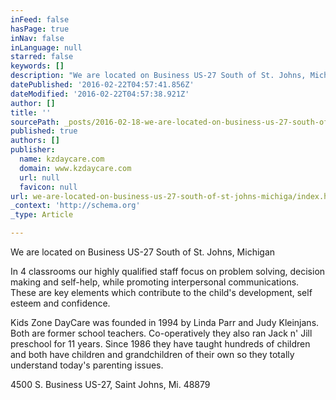```yaml
---
inFeed: false
hasPage: true
inNav: false
inLanguage: null
starred: false
keywords: []
description: "We are located on Business US-27 South of St. Johns, Michigan   In 4 classrooms our highly qualified staff\_ focus on problem solving, decision making and self-h"
datePublished: '2016-02-22T04:57:41.856Z'
dateModified: '2016-02-22T04:57:38.921Z'
author: []
title: ''
sourcePath: _posts/2016-02-18-we-are-located-on-business-us-27-south-of-st-johns-michiga.md
published: true
authors: []
publisher:
  name: kzdaycare.com
  domain: www.kzdaycare.com
  url: null
  favicon: null
url: we-are-located-on-business-us-27-south-of-st-johns-michiga/index.html
_context: 'http://schema.org'
_type: Article

---
```

We are located on Business US-27 South of St. Johns, Michigan 

In 4 classrooms our highly qualified staff  focus on problem solving, decision making and self-help, while promoting interpersonal communications.  These are key elements which contribute to the child's development, self esteem and confidence. 

Kids Zone DayCare was founded in 1994 by Linda Parr and Judy Kleinjans.  Both are former school teachers.  Co-operatively they also ran Jack n' Jill preschool for 11 years.  Since 1986 they have taught hundreds of children and both have children and grandchildren of their own so they totally understand today's parenting issues. 

4500 S. Business US-27, Saint Johns, Mi. 48879